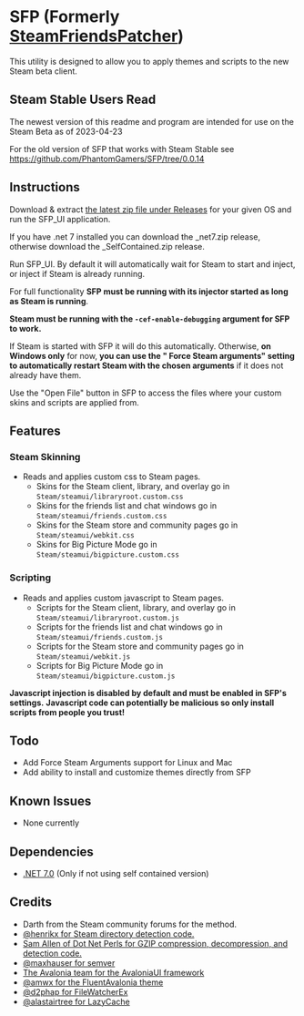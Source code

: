 # SFP (Formerly [SteamFriendsPatcher](https://github.com/PhantomGamers/SteamFriendsPatcher))

This utility is designed to allow you to apply themes and scripts to the new Steam beta client.

## Steam Stable Users Read

The newest version of this readme and program are intended for use on the Steam Beta as of 2023-04-23

For the old version of SFP that works with Steam Stable see <https://github.com/PhantomGamers/SFP/tree/0.0.14>

## Instructions

Download & extract [the latest zip file under Releases](https://github.com/PhantomGamers/SFP/releases/latest) for your
given OS and run the SFP_UI application.

If you have .net 7 installed you can download the \_net7.zip release, otherwise download the \_SelfContained.zip release.

Run SFP_UI. By default it will automatically wait for Steam to start and inject, or inject if Steam is already running.

For full functionality **SFP must be running with its injector started as long as Steam is running**.

**Steam must be running with the `-cef-enable-debugging` argument for SFP to work.**

If Steam is started with SFP it will do this automatically. Otherwise, **on Windows only** for now, **you can use the "
Force Steam arguments" setting to automatically restart Steam with the chosen arguments** if it does not already have
them.

Use the "Open File" button in SFP to access the files where your custom skins and scripts are applied from.

## Features

### Steam Skinning

- Reads and applies custom css to Steam pages.
  - Skins for the Steam client, library, and overlay go in `Steam/steamui/libraryroot.custom.css`
  - Skins for the friends list and chat windows go in `Steam/steamui/friends.custom.css`
  - Skins for the Steam store and community pages go in `Steam/steamui/webkit.css`
  - Skins for Big Picture Mode go in `Steam/steamui/bigpicture.custom.css`

### Scripting

- Reads and applies custom javascript to Steam pages.
  - Scripts for the Steam client, library, and overlay go in `Steam/steamui/libraryroot.custom.js`
  - Scripts for the friends list and chat windows go in `Steam/steamui/friends.custom.js`
  - Scripts for the Steam store and community pages go in `Steam/steamui/webkit.js`
  - Scripts for Big Picture Mode go in `Steam/steamui/bigpicture.custom.js`

**Javascript injection is disabled by default and must be enabled in SFP's settings.**
**Javascript code can potentially be malicious so only install scripts from people you trust!**

## Todo

- Add Force Steam Arguments support for Linux and Mac
- Add ability to install and customize themes directly from SFP

## Known Issues

- None currently

## Dependencies

- [.NET 7.0](https://dotnet.microsoft.com/en-us/download/dotnet/7.0) (Only if not using self contained version)

## Credits

- Darth from the Steam community forums for the method.
- [@henrikx for Steam directory detection code.](https://github.com/henrikx/metroskininstaller)
- [Sam Allen of Dot Net Perls for GZIP compression, decompression, and detection code.](https://www.dotnetperls.com/decompress)
- [@maxhauser for semver](https://github.com/maxhauser/semver)
- [The Avalonia team for the AvaloniaUI framework](https://github.com/AvaloniaUI/Avalonia)
- [@amwx for the FluentAvalonia theme](https://github.com/amwx/FluentAvalonia)
- [@d2phap for FileWatcherEx](https://github.com/d2phap/FileWatcherEx)
- [@alastairtree for LazyCache](https://github.com/alastairtree/LazyCache)
